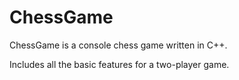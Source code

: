 # ChessGame
ChessGame is a console chess game written in C++.

Includes all the basic features for a two-player game.
